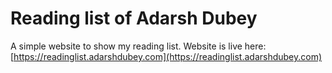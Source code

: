 # Reading list of Adarsh Dubey

A simple website to show my reading list. Website is live here: [https://readinglist.adarshdubey.com](https://readinglist.adarshdubey.com)

